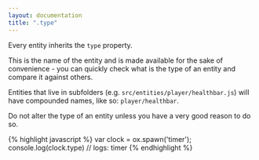 ```yaml
---
layout: documentation
title: ".type"
---
```


Every entity inherits the `type` property.

This is the name of the entity and is made available for the sake of convenience - you can quickly check what is the type of an entity and compare it against others.

Entities that live in subfolders (e.g. `src/entities/player/healthbar.js`) will have compounded names, like so: `player/healthbar`.

Do not alter the type of an entity unless you have a very good reason to do so.

{% highlight javascript %}
var clock = ox.spawn('timer');
console.log(clock.type) // logs: timer
{% endhighlight %}
